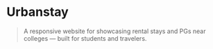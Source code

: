 # Urbanstay
> A responsive website for showcasing rental stays and PGs near colleges — built for students and travelers.
